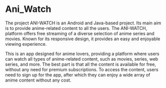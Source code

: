 # Ani_Watch

The project ANI-WATCH is an Android and Java-based project. Its main aim is to provide anime-related content to all the users.
The ANI-WATCH, platform offers free streaming of a diverse selection of anime series and movies. Known for its responsive design, it provides an easy and enjoyable viewing experience.

This is an app designed for anime lovers, providing a platform where users can watch all types of anime-related content, such as movies, series, web series, and more. The best part is that all the content is available for free, without any need for premium subscriptions. To access the content, users need to sign up for the app, after which they can enjoy a wide array of anime content without any cost.
